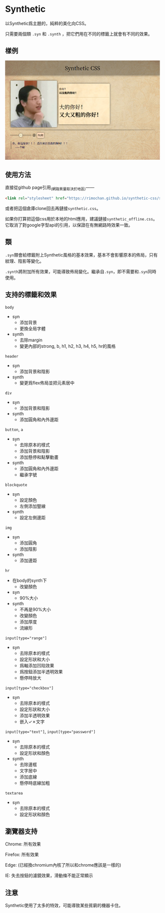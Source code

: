 # Synthetic

以Synthetic爲主題的，純粹的美化向CSS。

只需要兩個類 `.syn` 和 `.synth` ，把它們用在不同的標籤上就會有不同的效果。

## 樣例

![樣例.jpg](樣例.jpg)

## 使用方法

直接從github page引用<sub>(網路質量取決於地區)</sub>——

```html
<link rel="stylesheet" href="https://rimochan.github.io/synthetic-css/synthetic.css">
```

或者把這個倉庫clone回去再鏈接`synthetic.css`。

如果你打算把這個css用於本地的html應用，建議鏈接`synthetic_offline.css`。它取消了對google字型api的引用，以保證在有無網路時效果一致。

## 類

`.syn`類會給標籤附上Synthetic風格的基本效果，基本不會影響原本的佈局，只有紋理、陰影等變化。

`.synth`將附加所有效果，可能導致佈局變化。繼承自`.syn`，即不需要和`.syn`同時使用。

## 支持的標籤和效果

`body`
+ syn
    - 添加背景
    - 更換全局字體
+ synth
    - 去除margin
    - 變更內部的strong, b, h1, h2, h3, h4, h5, hr的風格
    
`header`
+ syn
    - 添加背景和陰影
+ synth
    - 變更爲flex佈局並把元素居中

`div`
+ syn
    - 添加背景和陰影
+ synth
    - 添加圓角和內外邊距

`button`, `a`
+ syn
    - 去除原本的樣式
    - 添加背景和陰影
    - 添加懸停和點擊動畫
+ synth
    - 添加圓角和內外邊距
    - 繼承字號

`blockquote`
+ syn
    - 設定顏色
    - 左側添加豎線
+ synth
    - 設定左側邊距

`img`
+ syn
    - 添加圓角
    - 添加陰影
+ synth
    - 添加邊距

`hr`
+ 在body的synth下
    - 改變顏色
+ syn
    - 90%大小
+ synth
    - 不再是90%大小
    - 改變顏色
    - 添加厚度
    - 流線形

`input[type="range"]`
+ syn
    - 去除原本的樣式
    - 設定形狀和大小
    - 爲軸添加凹陷效果
    - 爲按鈕添加半透明效果
    - 懸停時放大

`input[type="checkbox"]`
+ syn
    - 去除原本的樣式
    - 設定形狀和大小
    - 添加半透明效果
    - 嵌入✓✗文字

`input[type="text"]`, `input[type="password"]`
+ syn
    - 去除原本的樣式
    - 設定形狀和顏色
+ synth
    - 去除邊框
    - 文字居中
    - 添加底線
    - 懸停時底線加粗

`textarea`
+ syn
    - 去除原本的樣式
    - 設定形狀和顏色

## 瀏覽器支持

Chrome: 所有效果

Firefox: 所有效果

Edge: (已經換chromium內核了所以和chrome應該是一樣的)

IE: 失去按鈕的濾鏡效果，滑動條不能正常顯示

## 注意

Synthetic使用了太多的特效，可能導致某些貧窮的機器卡住。

